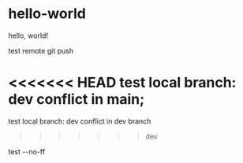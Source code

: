 # hello-world

hello, world!

test remote git push

<<<<<<< HEAD
test local branch: dev conflict in main;
=======
test local branch: dev conflict in dev branch
>>>>>>> dev

test --no-ff

